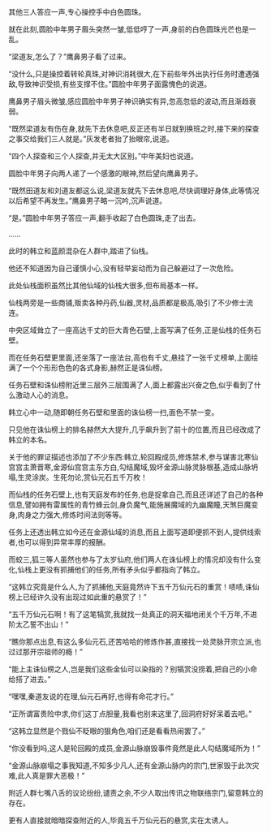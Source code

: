 
其他三人答应一声,专心操控手中白色圆珠。

就在此刻,圆脸中年男子眉头突然一皱,低低哼了一声,身前的白色圆珠光芒也是一乱。

“梁道友,怎么了？”鹰鼻男子看了过来。

“没什么,只是操控着转轮真珠,对神识消耗很大,在下前些年外出执行任务时遭遇强敌,导致神识受损,有些支撑不住。”圆脸中年男子面露愧色的说道。

鹰鼻男子眉头微皱,感应圆脸中年男子神识确实有异,忽高忽低的波动,而且渐趋衰弱。

“既然梁道友有伤在身,就先下去休息吧,反正还有半日就到换班之时,接下来的探查之事交给我们三人就是。”灰发老者抬了抬眼帘,说道。

“四个人探查和三个人探查,并无太大区别。”中年美妇也说道。

圆脸中年男子向两人递了一个感激的眼神,然后望向鹰鼻男子。

“既然田道友和刘道友都这么说,梁道友就先下去休息吧,尽快调理好身体,此等情况以后希望不再发生。”鹰鼻男子略一沉吟,沉声说道。

“是。”圆脸中年男子答应一声,翻手收起了白色圆珠,走了出去。

……

此时的韩立和蓝颜混杂在人群中,踏进了仙栈。

他还不知道因为自己谨慎小心,没有轻举妄动而为自己躲避过了一次危险。

此处仙栈面积虽然比其他仙域的仙栈大很多,但布局基本一样。

仙栈两旁是一些商铺,贩卖各种丹药,仙器,灵材,品质都是极高,吸引了不少修士流连。

中央区域耸立了一座高达千丈的巨大青色石壁,上面写满了任务,正是仙栈的任务石壁。

而在任务石壁更里面,还坐落了一座法台,高也有千丈,悬挂了一张千丈榜单,上面绘满了一个个形形色色的各式身影,赫然正是诛仙榜。

任务石壁和诛仙榜附近里三层外三层围满了人,面上都露出兴奋之色,似乎看到了什么激动人心的消息。

韩立心中一动,随即朝任务石壁和里面的诛仙榜一扫,面色不禁一变。

只见他在诛仙榜上的排名赫然大大提升,几乎飙升到了前十的位置,而且已经改成了韩立的本名。

关于他的罪证描述也添加了不少东西:韩立,轮回殿成员,修炼禁术,参与谋害北寒仙宫宫主萧晋寒,金源仙宫宫主东方白,勾结魔域,毁坏金源山脉灵脉根基,造成山脉坍塌,生灵涂炭。生死勿论,赏仙元石五千万枚！

而仙栈的任务石壁上,也有天庭发布的任务,也是捉拿自己,而且还详述了自己的各种信息,譬如拥有雷属性的青竹蜂云剑,身负魔气,能施展魔域的九幽魔瞳,天煞巨魔变身,肉身之力强大,修炼时间法则等等。

任务上还透出韩立如今还在金源仙域的消息,而且上面写道即便抓不到人,提供线索者,也可以得到异常丰厚的报酬。

而蛟三,狐三等人虽然也参与了太岁仙府,他们两人在诛仙榜上的情况却没有什么变化,仙栈上更没有抓捕他们的任务,所有矛头似乎都指向了韩立。

“这韩立究竟是什么人,为了抓捕他,天庭竟然许下五千万仙元石的重赏！啧啧,诛仙榜上已经许久没有出现过如此重的悬赏了！”

“五千万仙元石啊！有了这笔犒赏,我就找一处真正的洞天福地闭关个千万年,不进阶太乙誓不出山！”

“瞧你那点出息,有这么多仙元石,还苦哈哈的修炼作甚,直接找一处灵脉开宗立派,也过过那开宗祖师的瘾！”

“能上主诛仙榜之人,岂是我们这些金仙可以染指的？别犒赏没捞着,把自己的小命给搭了进去。”

“嘿嘿,秦道友说的在理,仙元石再好,也得有命花才行。”

“正所谓富贵险中求,你们这丁点胆量,我看也别来这里了,回洞府好好呆着去吧。”

“这韩立显然是个戮仙不眨眼的狠角色,咱们还是看看热闹罢了。”

“你没看到吗,这人是轮回殿的成员,金源山脉崩毁事件竟然是此人勾结魔域所为！”

“金源山脉崩塌之事我知道,不知多少凡人,还有金源山脉内的宗门,世家毁于此次灾难,此人真是罪大恶极！”

附近人群七嘴八舌的议论纷纷,谴责之余,不少人取出传讯之物联络宗门,留意韩立的存在。

更有人直接就暗暗探查附近的人,毕竟五千万仙元石的悬赏,实在太诱人。